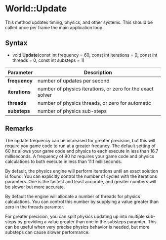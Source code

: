# World::Update #
This method updates timing, physics, and other systems. This should be called once per frame the main application loop.

## Syntax ##
- void **Update**(const int frequency = 60, const int iterations = 0, const int threads = 0, const int substeps = 1)

| Parameter | Description |
| --- | --- |
| **frequency** | number of updates per second |
| **iterations** | number of physics iterations, or zero for the exact solver |
| **threads** | number of physics threads, or zero for automatic |
| **substeps** | number of physics sub-steps |

## Remarks ##
The update frequency can be increased for greater precision, but this will require you game code to run at a greater frequncy. The default setting of 60 hz allows your game code and physics to each execute in less than 16.7 milliseconds. A frequency of 90 hz requires your game code and physics calculations to both execute in less than 11.1 milliseconds.

By default, the physics engine will perform iterations until an exact solution is found. You can explicitly control the number of cycles with the iterations paramters. One is the fastest and least accurate, and greater numbers will be slower but more accurate.

By default the engine will allocate a number of threads for physics calculations. You can control this number by supplying a value greater than zero in the threads paramter.

For greater precision, you can split physics updating up into multiple sub-steps by providing a value greater than one in the substeps paramter. This can be useful when very precise physics behavior is needed, but more substeps can cause slower performance.